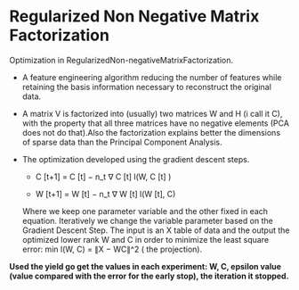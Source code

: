 # Regularized Non Negative Matrix Factorization
Optimization in RegularizedΝon-negativeΜatrixFactorization. 
- A feature engineering algorithm reducing the number of features while retaining the basis information necessary to reconstruct the original data.
- A matrix V is factorized into (usually) two matrices W and H (i call it C), with the property that all three matrices have no negative elements (PCA does not do that).Also the factorization explains better the dimensions of sparse data than the Principal Component Analysis.
- The optimization developed using the gradient descent steps.
    
    - C [t+1] = C [t] − n_t ∇ C [t] l(W, C [t] )
    
    - W [t+1] = W [t] − n_t ∇ W [t] l(W [t], C)
    
    Where we keep one parameter variable and the other fixed in each equation. Iteratively we change the variable parameter based on the Gradient Descent Step. 
    The input is an X table of data and the output the optimized lower rank W and C in order to minimize the least square error: min l(W, C) = ∥X − WC∥^2  (
    the projection).
 
 **Used the yield go get the values in each experiment:   W, C, epsilon value (value compared with the error for the early stop), the iteration it stopped.**
